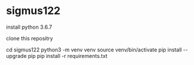# sigmus122

install python 3.6.7 

clone this repositry

cd sigmus122
python3 -m venv venv
source venv/bin/activate
pip install --upgrade pip
pip install -r requirements.txt
